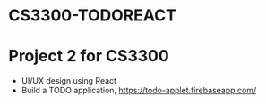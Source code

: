 # CS3300-TODOREACT

# Project 2 for CS3300
- UI/UX design using React
- Build a TODO application, https://todo-applet.firebaseapp.com/

